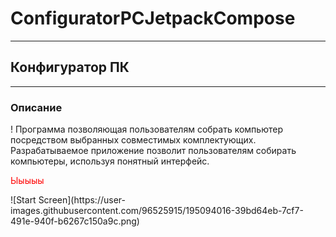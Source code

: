 # ConfiguratorPCJetpackCompose
---
## Конфигуратор ПК
---
### Описание

! Программа позволяющая пользователям собрать компьютер посредством выбранных совместимых комплектующих. Разрабатываемое приложение 
позволит пользователям собирать компьютеры, используя понятный интерфейс.
 <p style="color: red"> Ыыыыы </p>
![Start Screen](https://user-images.githubusercontent.com/96525915/195094016-39bd64eb-7cf7-491e-940f-b6267c150a9c.png)
